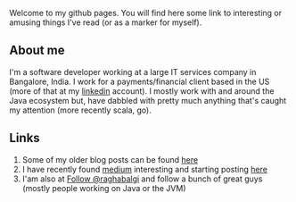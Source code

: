 Welcome to my github pages. You will find here some link to interesting or amusing things I've read (or as a marker for myself).

## About me
I'm a software developer working at a large IT services company in Bangalore, India. I work for a payments/financial client based in the US (more of that at my [linkedin](https://in.linkedin.com/pub/raghavendra-balgi/4/ba0/58) account). I mostly work with and around the Java ecosystem but, have dabbled with pretty much anything that's caught my attention (more recently scala, go).

## Links
1. Some of my older blog posts can be found [here](http://raghablog.blogspot.com)
2. I have recently found [medium](medium.com) interesting and starting posting [here](https://medium.com/@rkbalgi)
3. I'am also at <a href="https://twitter.com/raghabalgi?ref_src=twsrc%5Etfw" class="twitter-follow-button" data-show-count="false">Follow @raghabalgi</a><script async src="https://platform.twitter.com/widgets.js" charset="utf-8"></script> and follow a bunch of great guys (mostly people working on Java or the JVM)

